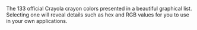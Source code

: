 The 133 official Crayola crayon colors presented in a beautiful graphical list. Selecting one will reveal details such as hex and RGB values for you to use in your own applications.

